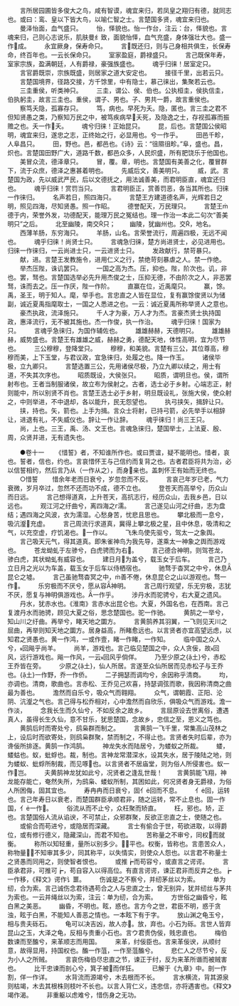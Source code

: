 <!-- { "loadSidebar": true } -->
　　言所居园圃皆多俊大之鸟，咸有智谟，魂宜来归，若凤皇之翔归有德，就同志也。或曰：鸾、皇以下皆大鸟，以喻仁智之士。言楚国多贤，魂宜来归也。
　　曼泽怡面，血气盛只。
　　怡，怿貌也。怡一作台，注云：台，怿貌也。言魂来归，己则心志说乐，肌肤曼纟致，面貌怡怿，血气充盛，身体强壮大也。盛一作成。
　　永宜厥身，保寿命只。
　　言既还归，则与己身相共俱生，长保寿命，终百年也。一云长保命只。
　　室家盈庭，爵禄盛只。
　　言己既保年寿，室家宗族，盈满朝廷，人有爵禄，豪强族盛也。
　　魂乎归徕！居室定只。
　　言官爵既崇，宗族既盛，则居家之道大安定也。
　　接径千里，出若云只。
　　言楚国境界，径路交接，方千馀里，中有隐士，慕己徕出，集聚若云也。
　　三圭重侯，听类神只。
　　三圭，谓公、侯、伯也。公执桓圭，侯执信圭，伯执躬圭，故言三圭也。重侯，谓子、男也。子、男共一爵，故言重侯也。
　　察笃夭隐，孤寡存只。
　　笃，病也。早死为夭。隐，匿也。言三圭之君不但知贤愚之类，乃察知万民之中，被笃疾病早夭死，及隐逸之士，存视孤寡而振赡之也。夭一作夭。
　　魂兮归徕！正始昆只。
　　昆，后也。言楚国公侯昭明，魂宜来归，遂忠之志，正终始之行，必显用也。兮一作乎。
　　田邑千畛，人阜昌只。
　　田，野也。邑，都邑也。《诗》云：“徂隰徂畛。”阜，盛也。昌，炽也。言楚国田野广大，道路千数，都邑众多，人民炽盛，所有肥饶乐于他国也。
　　美冒众流，德泽章只。
　　冒，覆。章，明也。言楚国有美善之化，覆冒群下，流于众庶，德泽之惠甚着明也。
　　先威后文，善美明只。
　　威，武。言楚国为政，先以威武严民，后以文德抚之，用法诚善美，而君明臣直，魂宜还归也。
　　魂乎归徕！赏罚当只。
　　言君明臣正，赏善罚恶，各当其所也。归徕一作徕归。
　　名声若日，照四海只。
　　言楚王方建道德名声，光辉若日之明，照见四海，尽知贤愚。照一作昭。
　　德誉配天，万民理只。
　　言楚王德于内，荣誉外发，功德配天，能理万民之冤结也。理一作治一本此二句次“善美明只”之后。
　　北至幽陵，南交只；
　　幽陵，犹幽州也。交，地名。
　　西薄羊肠，东穷海只。
　　羊肠，山名。言荣誉流行，周遍四极，无远不闻也。
　　魂乎归徕！尚贤士只。
　　言魂急归徕，楚方尚进贤士，必见进用也。归徕一作徕归，一云尚进士只，一云进贤士只。
　　发政献行，禁苛暴只。
　　献，进。言楚王发教施令，进用仁义之行，禁绝苛刻暴虐之人。禁一作绝。
　　举杰压陛，诛讥罢只。
　　一国之高为杰。压，抑也。陛，阶次也。讥，非也。罢，驽也。言楚国选举必先升用杰俊之士，压抑无德，不由阶次之人，非恶罢驽，诛而去之。压一作厌，陛一作阶。
　　直赢在位，近禹麾只。
　　赢，馀。禹，圣王，明于知人。麾，举手也。言忠直之人皆在显位，复有赢馀俊贤以为储副，诚近夏禹指麾取士，一国之人悉进之也。一云：诚近夏禹所称举贤人之意也。
　　豪杰执政，流泽施只。
　　千人才为豪，万人才为杰。言豪杰贤士执持国政，惠泽流行，无不被其施也。杰一作俊，执一作治。
　　魂乎归徕！国家为只。
　　言魂乎急徕归，为国作辅佐也。
　　雄雄赫赫，天德明只。
　　雄雄赫赫，威势盛也。言楚王有雄雄之威，赫赫之勇，德配天地，体性高明，宜为尽节也。
　　三公穆穆，登降堂只。
　　穆穆，和美貌。言楚有三公，其位尊高，穆穆而美，上下玉堂，与君议政，宜急徕归，处履之也。降一作玉。
　　诸侯毕极，立九卿只。
　　言楚选置三公，先用诸侯尽极，乃立九卿以续之，用士有道，不失其次序也。
　　昭质既设，大侯张只。
　　昭质，谓明旦也。侯，谓所射布也。王者当制服诸侯，故立布为侯射之。古者，选士必于乡射。心端志正，射则能中，所以别贤不肖也。言楚王选士必于乡射，明旦既设礼，张施大侯，使众射之，中则举进，不中退却，各以能升，民无怨望也。
　　执弓挟矢，揖辞让只。
　　挟，持也。矢，箭也。上手为揖。言众士将射，已持弓箭，必先举手以相辞让，进退有礼，不失威仪也。辞让一作让辞。
　　魂乎徕归！尚三王只。
　　尚，上也。三王，禹、汤、文王也。言魂急徕归，楚国举士，上法夏、殷、周，众贤并进，无有遗失也。

　　●卷十一
　　《惜誓》者，不知谁所作也。或曰贾谊，疑不能明也。惜者，哀也。誓者，信也，约也。言哀惜怀王与己信约而复背之也。古者君臣将共为治，必以信誓相约，然后言乃从（一作从之），而身亲也。盖刺怀王有始而无终也。
　　○惜誓
　　惜余年老而日衰兮，岁忽忽而不反。
　　言哀己年岁已老，气力衰微，岁月卒过，忽然不还而功不成，德不立也。
　　登苍天而高举兮，历众山而日远。
　　言己想得道真，上升苍天，高抗志行，经历众山，去我乡邑，日以远也。
　　观江河之纡曲兮，离四海之г濡。
　　言己遂见山河之纡曲，志为盘结；遇四海之风波，衣为濡湿。心愁身苦，忧悲且思也。
　　攀北极而一息兮，吸沆瀣充虚。
　　言己周流行求道真，冀得上攀北极之星，且中休息，吸清和之气，以充空虚，疗饥渴也。一作以。
　　飞朱鸟使先驱兮，驾太一之象舆。
　　言己吸天元气，得其道真。即朱雀神鸟为我先导，遂乘太一神象之舆而游戏也。
　　苍龙蚴虬于左骖兮，白虎骋而为右。
　　言己德合神明，则驾苍龙，骖白虎，其状蚴虬有威容也。
　　建日月为盖兮，载玉女于后车。
　　言己乃立日月之光以为车盖，载玉女于后车以侍栖宿也。
　　驰骛于杳冥之中兮，休息昆仑之墟。
　　言己虽驰骛杳冥之中，善不倦，休息昆仑之山以游观也。骛一作。
　　乐穷极而不厌兮，愿从容神明。
　　言己周行观望，乐无穷极，志犹不厌，愿复与神明俱游戏也。一作乎。
　　涉丹水而驼骋兮，右大夏之遗风。
　　丹水，犹赤水也。《淮南》言赤水出昆仑也。大夏，外国名也，在西南。言己复渡丹水而驰骋，顾见大夏之俗，思念楚国也。驼一作驰。
　　黄鹄之一举兮，知山川之纡曲。再举兮，睹天地之圜方。
　　言黄鹄养其羽翼，一飞则见天川之屈曲，再举则知天地之圜方。居身益高，所睹愈远也。以言贤者亦宜高望远虑，以知君之贤愚也。黄一作鸿，一或作壹，睹一作睹，一作知。
　　临中国之众人兮，回飚乎尚羊。
　　尚羊，游戏也。言己临见楚国之中，众人贪佞，故回风，远行游戏也。飚一作风，一云回风乎倘佯。
　　乃至少原之{土}兮，赤松王乔皆在旁。
　　少原之{土}，仙人所居。言遂至众仙所居而见赤松子与王乔也。{土}一作野，乔一作侨。
　　二子拥瑟而调均兮，余因称乎清商。
　　均，亦调也。清商，歌曲也。言赤松、王乔见己欢喜，持瑟调弦而歌，我因称清商之曲最为善也。
　　澹然而自乐兮，吸众气而翱翔。
　　众气，谓朝霞、正阳、沦阴、沆瀣之气也。言己得与松乔相对，心中澹然而自欣乐，俱吸众气而游戏。澹一作淡，
　　念我长生而久仙兮，不如反余之故乡。
　　言屈原设去世离俗，遭遇真人，虽得长生久仙，意不甘乐，犹思楚国，念故乡，忠信之至，恩义之笃也。
　　黄鹄后时而寄处兮，鸱枭群而制之。
　　言黄鹄一飞千里，常集高山茂林之上，设后时而欲寄处，则鸱枭群聚，禁而制之，不得止也。言贤者失时后辈，亦为谗佞所排逐。黄鹄一作鸿鹄。
　　神龙失水而陆居兮，为蝼蚁之所裁。
　　蝼，蝼蛄也。蚁，蚍蜉也。裁，制也。言神龙常潜深水，设其失水，居于陵陆之地，则为蝼蚁、蚍蜉所制裁，而见啄也。以言贤者不居庙堂，则为俗人所侵害也。蚁一作岂。
　　夫黄鹄神龙犹如此兮，况贤者之逢乱世哉！
　　言黄鹄能飞翔，神龙能存能亡，奄然失所，为鸱枭、蝼蚁所制，其困如此，何况贤者身无爵禄，为俗人所困侮，固其宜也。
　　寿冉冉而日衰兮，固亻回而不息。
　　亻回，运转也。言己年寿日以衰老，而楚国群臣承顺君非，随之运转，常不止息也。固一作国，亻一作。
　　俗流从而不止兮，众枉聚而矫直。
　　枉，邪也。矫，正也。言楚国俗人流从谄谀，不可禁止，众邪群聚，反欲正忠直之士，使随之也。
　　或偷合而苟进兮，或隐居而深藏。
　　言士有偷合于世，苟欲进取，以得爵位，或有修行德义，隐藏深山，而君不知也。
　　苦称量之不审兮，同权而就衡。
　　称所以知轻重，量所以别多少。，平也。权衡，皆称也。言患苦众人，称物量，不知审其多少，同其称平，以失情实，则使众人怨也。以言君不称量士之贤愚而同用之，则使智者恨也。
　　或推┢而苟容兮，或直言之谔谔。
　　言臣承君非，可推可┢，苟自容入以得高位。有直言谔谔，谏正君非而反弃之也。┢一作移，《释文》谔作讠噩。
　　伤诚是之不察兮，并纫茅丝以为索。
　　单为纫，合为索。言己诚伤念君待遇苟合之人与忠直之士，曾无别异，犹并纫丝与茅共为索也。一云并绳丝以为索，注云：单为纫，合为索。
　　方世俗之幽昏兮，眩白黑之美恶。
　　幽昏，不明也。眩，惑也。言方今之世，君臣不明，惑于贪浊，眩于白黑，不能知人善恶之情也。一本眩下有于字。
　　放山渊之龟玉兮，相与贵夫砾石。
　　龟可以决吉凶，故人亦。放，弃也。小石为砾。言世人皆弃昆山之玉，大泽之龟，反相与贵重小石也。言ウ君贵伪佞，贱忠直也。
　　梅伯数谏而至醢兮，来革顺志而用国。
　　来革，纣佞臣也。言来革佞谀，从顺纣意，故得显用，持国权也。醢一作菹，一作至菹醢兮。
　　悲仁人之尽节兮，反为小人之所贼。
　　言哀伤梅伯尽忠直之节，谏正于纣，反为来革所谮而被贼害也。
　　比干忠谏而剖心兮，箕子被而佯狂。
　　已解于《九章》中。剖一作割，佯一作详。
　　水背流而源竭兮，木去根而不长。
　　言水横流，背其源泉则枯竭，木去其根株则枝叶不长也。以言人背仁义，违忠信，亦将遇害也。《释文》竭作渴。
　　非重躯以虑难兮，惜伤身之无功。
